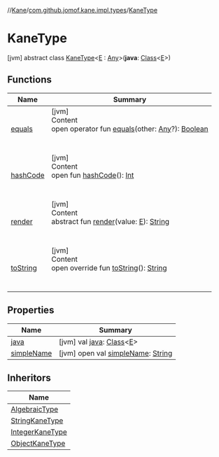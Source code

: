 //[Kane](../../index.md)/[com.github.jomof.kane.impl.types](../index.md)/[KaneType](index.md)



# KaneType  
 [jvm] abstract class [KaneType](index.md)<[E](index.md) : [Any](https://kotlinlang.org/api/latest/jvm/stdlib/kotlin/-any/index.html)>(**java**: [Class](https://docs.oracle.com/javase/8/docs/api/java/lang/Class.html)<[E](index.md)>)   


## Functions  
  
|  Name|  Summary| 
|---|---|
| <a name="kotlin/Any/equals/#kotlin.Any?/PointingToDeclaration/"></a>[equals](../../com.github.jomof.kane.impl.visitor/-difference-visitor/index.md#%5Bkotlin%2FAny%2Fequals%2F%23kotlin.Any%3F%2FPointingToDeclaration%2F%5D%2FFunctions%2F-1682792303)| <a name="kotlin/Any/equals/#kotlin.Any?/PointingToDeclaration/"></a>[jvm]  <br>Content  <br>open operator fun [equals](../../com.github.jomof.kane.impl.visitor/-difference-visitor/index.md#%5Bkotlin%2FAny%2Fequals%2F%23kotlin.Any%3F%2FPointingToDeclaration%2F%5D%2FFunctions%2F-1682792303)(other: [Any](https://kotlinlang.org/api/latest/jvm/stdlib/kotlin/-any/index.html)?): [Boolean](https://kotlinlang.org/api/latest/jvm/stdlib/kotlin/-boolean/index.html)  <br><br><br>
| <a name="kotlin/Any/hashCode/#/PointingToDeclaration/"></a>[hashCode](../../com.github.jomof.kane.impl.visitor/-difference-visitor/index.md#%5Bkotlin%2FAny%2FhashCode%2F%23%2FPointingToDeclaration%2F%5D%2FFunctions%2F-1682792303)| <a name="kotlin/Any/hashCode/#/PointingToDeclaration/"></a>[jvm]  <br>Content  <br>open fun [hashCode](../../com.github.jomof.kane.impl.visitor/-difference-visitor/index.md#%5Bkotlin%2FAny%2FhashCode%2F%23%2FPointingToDeclaration%2F%5D%2FFunctions%2F-1682792303)(): [Int](https://kotlinlang.org/api/latest/jvm/stdlib/kotlin/-int/index.html)  <br><br><br>
| <a name="com.github.jomof.kane.impl.types/KaneType/render/#TypeParam(bounds=[kotlin.Any])/PointingToDeclaration/"></a>[render](render.md)| <a name="com.github.jomof.kane.impl.types/KaneType/render/#TypeParam(bounds=[kotlin.Any])/PointingToDeclaration/"></a>[jvm]  <br>Content  <br>abstract fun [render](render.md)(value: [E](index.md)): [String](https://kotlinlang.org/api/latest/jvm/stdlib/kotlin/-string/index.html)  <br><br><br>
| <a name="com.github.jomof.kane.impl.types/KaneType/toString/#/PointingToDeclaration/"></a>[toString](to-string.md)| <a name="com.github.jomof.kane.impl.types/KaneType/toString/#/PointingToDeclaration/"></a>[jvm]  <br>Content  <br>open override fun [toString](to-string.md)(): [String](https://kotlinlang.org/api/latest/jvm/stdlib/kotlin/-string/index.html)  <br><br><br>


## Properties  
  
|  Name|  Summary| 
|---|---|
| <a name="com.github.jomof.kane.impl.types/KaneType/java/#/PointingToDeclaration/"></a>[java](java.md)| <a name="com.github.jomof.kane.impl.types/KaneType/java/#/PointingToDeclaration/"></a> [jvm] val [java](java.md): [Class](https://docs.oracle.com/javase/8/docs/api/java/lang/Class.html)<[E](index.md)>   <br>
| <a name="com.github.jomof.kane.impl.types/KaneType/simpleName/#/PointingToDeclaration/"></a>[simpleName](simple-name.md)| <a name="com.github.jomof.kane.impl.types/KaneType/simpleName/#/PointingToDeclaration/"></a> [jvm] open val [simpleName](simple-name.md): [String](https://kotlinlang.org/api/latest/jvm/stdlib/kotlin/-string/index.html)   <br>


## Inheritors  
  
|  Name| 
|---|
| <a name="com.github.jomof.kane.impl.types/AlgebraicType///PointingToDeclaration/"></a>[AlgebraicType](../-algebraic-type/index.md)
| <a name="com.github.jomof.kane.impl.types/StringKaneType///PointingToDeclaration/"></a>[StringKaneType](../-string-kane-type/index.md)
| <a name="com.github.jomof.kane.impl.types/IntegerKaneType///PointingToDeclaration/"></a>[IntegerKaneType](../-integer-kane-type/index.md)
| <a name="com.github.jomof.kane.impl.types/ObjectKaneType///PointingToDeclaration/"></a>[ObjectKaneType](../-object-kane-type/index.md)

